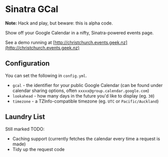 Sinatra GCal
============

**Note:** Hack and play, but beware: this is alpha code.

Show off your Google Calendar in a nifty, Sinatra-powered events page.

See a demo running at [http://christchurch.events.geek.nz](http://christchurch.events.geek.nz)

Configuration
-------------

You can set the following in `config.yml`.

* `gcal` - the identifier for your public Google Calendar (can be found under calendar sharing options, often `xxxxx@group.calendar.google.com`)
* `lookahead` - how many days in the future you'd like to display (eg. `30`)
* `timezone` - a TZInfo-compatible timezone (eg. `UTC` or `Pacific/Auckland`)

Laundry List
------------
Still marked TODO:

* Caching support (currently fetches the calendar every time a request is made)
* Tidy up the request code
